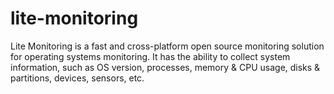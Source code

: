 # lite-monitoring
Lite Monitoring is a fast and cross-platform open source monitoring solution for operating systems monitoring. It has the ability to collect system information, such as OS version, processes, memory &amp; CPU usage, disks &amp; partitions, devices, sensors, etc.
